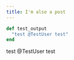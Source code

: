 ```yaml
---
title: I'm also a post
---
```


```ruby
def test_output
  "test @TestUser test"
end
```

test @TestUser test
